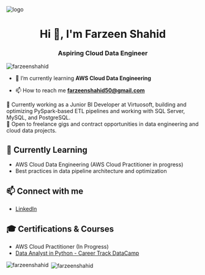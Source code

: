 ![logo](https://github.com/farzeenshahid/farzeenshahid/blob/main/Github%20Banner.png)
<h1 align="center">Hi 👋, I'm Farzeen Shahid</h1>
<h3 align="center">Aspiring Cloud Data Engineer </h3>



<p align="left"> <img src="https://komarev.com/ghpvc/?username=farzeenshahid&label=Profile%20views&color=0e75b6&style=flat" alt="farzeenshahid" /> </p>

- 🌱 I’m currently learning **AWS Cloud Data Engineering**

- 📫 How to reach me **farzeenshahid50@gmail.com**

</p>

🔭 Currently working as a Junior BI Developer at Virtuosoft, building and optimizing PySpark-based ETL pipelines and working with SQL Server, MySQL, and PostgreSQL.  
👯 Open to freelance gigs and contract opportunities in data engineering and cloud data projects.  

## 🚀 Currently Learning
- AWS Cloud Data Engineering (AWS Cloud Practitioner in progress)    
- Best practices in data pipeline architecture and optimization  

## 📫 Connect with me
- [LinkedIn](https://www.linkedin.com/in/farzeen-shahid-2233a2230/)

## 🎓 Certifications & Courses
- AWS Cloud Practitioner (In Progress)  
- [Data Analyst in Python - Career Track DataCamp](https://www.datacamp.com/statement-of-accomplishment/track/55d9a7425c3c28939654d70c82a799295729cc12?raw=1)

<p><img align="left" src="https://github-readme-stats.vercel.app/api/top-langs?username=farzeenshahid&show_icons=true&locale=en&layout=compact" alt="farzeenshahid" /></p>

<p>&nbsp;<img align="center" src="https://github-readme-stats.vercel.app/api?username=farzeenshahid&show_icons=true&locale=en" alt="farzeenshahid" /></p>


